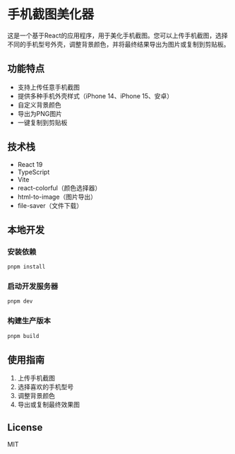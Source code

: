 # 手机截图美化器

这是一个基于React的应用程序，用于美化手机截图。您可以上传手机截图，选择不同的手机型号外壳，调整背景颜色，并将最终结果导出为图片或复制到剪贴板。

## 功能特点

- 支持上传任意手机截图
- 提供多种手机外壳样式（iPhone 14、iPhone 15、安卓）
- 自定义背景颜色
- 导出为PNG图片
- 一键复制到剪贴板

## 技术栈

- React 19
- TypeScript
- Vite
- react-colorful（颜色选择器）
- html-to-image（图片导出）
- file-saver（文件下载）

## 本地开发

### 安装依赖

```bash
pnpm install
```

### 启动开发服务器

```bash
pnpm dev
```

### 构建生产版本

```bash
pnpm build
```

## 使用指南

1. 上传手机截图
2. 选择喜欢的手机型号
3. 调整背景颜色
4. 导出或复制最终效果图

## License

MIT
